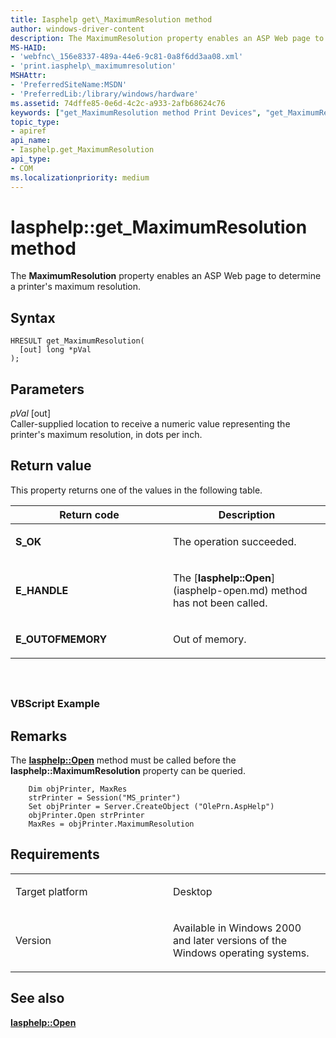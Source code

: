 ```yaml
---
title: Iasphelp get\_MaximumResolution method
author: windows-driver-content
description: The MaximumResolution property enables an ASP Web page to determine a printer's maximum resolution.
MS-HAID:
- 'webfnc\_156e8337-489a-44e6-9c81-0a8f6dd3aa08.xml'
- 'print.iasphelp\_maximumresolution'
MSHAttr:
- 'PreferredSiteName:MSDN'
- 'PreferredLib:/library/windows/hardware'
ms.assetid: 74dffe85-0e6d-4c2c-a933-2afb68624c76
keywords: ["get_MaximumResolution method Print Devices", "get_MaximumResolution method Print Devices , Iasphelp interface", "Iasphelp interface Print Devices , get_MaximumResolution method"]
topic_type:
- apiref
api_name:
- Iasphelp.get_MaximumResolution
api_type:
- COM
ms.localizationpriority: medium
---
```


# Iasphelp::get\_MaximumResolution method


The **MaximumResolution** property enables an ASP Web page to determine a printer's maximum resolution.

Syntax
------

```ManagedCPlusPlus
HRESULT get_MaximumResolution(
  [out] long *pVal
);
```

Parameters
----------

*pVal* \[out\]  
Caller-supplied location to receive a numeric value representing the printer's maximum resolution, in dots per inch.

Return value
------------

This property returns one of the values in the following table.

<table>
<colgroup>
<col width="50%" />
<col width="50%" />
</colgroup>
<thead>
<tr class="header">
<th>Return code</th>
<th>Description</th>
</tr>
</thead>
<tbody>
<tr class="odd">
<td><strong>S_OK</strong></td>
<td><p>The operation succeeded.</p></td>
</tr>
<tr class="even">
<td><strong>E_HANDLE</strong></td>
<td><p>The [<strong>Iasphelp::Open</strong>](iasphelp-open.md) method has not been called.</p></td>
</tr>
<tr class="odd">
<td><strong>E_OUTOFMEMORY</strong></td>
<td><p>Out of memory.</p></td>
</tr>
</tbody>
</table>

 

## <span id="ddk_iasphelp_maximumresolution_gg"></span><span id="DDK_IASPHELP_MAXIMUMRESOLUTION_GG"></span>


### <span id="vbscript_example"></span><span id="VBSCRIPT_EXAMPLE"></span>VBScript Example

Remarks
-------

The [**Iasphelp::Open**](iasphelp-open.md) method must be called before the **Iasphelp::MaximumResolution** property can be queried.

```
    Dim objPrinter, MaxRes
    strPrinter = Session("MS_printer")
    Set objPrinter = Server.CreateObject ("OlePrn.AspHelp")
    objPrinter.Open strPrinter
    MaxRes = objPrinter.MaximumResolution
```

Requirements
------------

<table>
<colgroup>
<col width="50%" />
<col width="50%" />
</colgroup>
<tbody>
<tr class="odd">
<td><p>Target platform</p></td>
<td>Desktop</td>
</tr>
<tr class="even">
<td><p>Version</p></td>
<td><p>Available in Windows 2000 and later versions of the Windows operating systems.</p></td>
</tr>
</tbody>
</table>

## <span id="see_also"></span>See also


[**Iasphelp::Open**](iasphelp-open.md)

 

 





